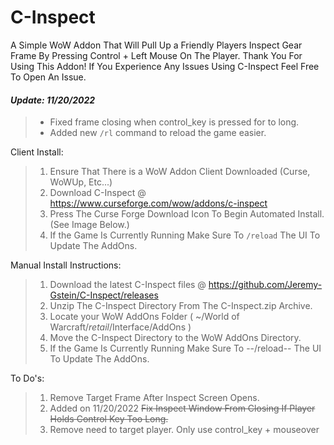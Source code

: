 # C-Inspect
A Simple WoW Addon That Will Pull Up a Friendly Players Inspect Gear Frame By Pressing Control + Left Mouse On The Player.
Thank You For Using This Addon! If You Experience Any Issues Using C-Inspect Feel Free To Open An Issue.


#### *Update: 11/20/2022*

> - Fixed frame closing when control_key is pressed for to long.
> - Added new `/rl` command to reload the game easier.

Client Install:
> 1. Ensure That There is a WoW Addon Client Downloaded (Curse, WoWUp, Etc...)
> 2. Download C-Inspect @ https://www.curseforge.com/wow/addons/c-inspect
> 3. Press The Curse Forge Download Icon To Begin Automated Install. (See Image Below.)
> 4. If the Game Is Currently Running Make Sure To `/reload` The UI To Update The AddOns.


Manual Install Instructions:
> 1. Download the latest C-Inspect files @ https://github.com/Jeremy-Gstein/C-Inspect/releases
> 2. Unzip The C-Inspect Directory From The C-Inspect.zip Archive.
> 3. Locate your WoW AddOns Folder ( ~/World of Warcraft/_retail_/Interface/AddOns )
> 4. Move the C-Inspect Directory to the WoW AddOns Directory.
> 5. If the Game Is Currently Running Make Sure To --/reload-- The UI To Update The AddOns.

To Do's:
> 1. Remove Target Frame After Inspect Screen Opens.
> 2. Added on 11/20/2022 ~~Fix Inspect Window From Closing If Player Holds Control Key Too Long.~~
> 3. Remove need to target player. Only use control_key + mouseover 

